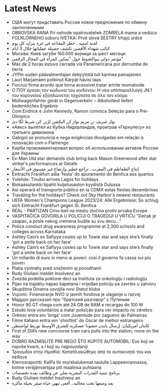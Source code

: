 # Latest News
-  США могут представить России новое предложение по обмену заключенными
-  OBROVSKÁ RANA Pri nehode opatrovateliek ZOMRELA mama a vedúca FOLKLÓRNEHO súboru IVETKA: Prvé slová SESTRY trhajú srdce
-  لجنة اممية : خطر المجاعة في غزة يتزايد كل يوم
-  كتائب شهداء الأقصى تكشف حصيلة عملياتها خلال 3 ايام
-  Москва: Киев загуби 160.000 војници за шест месеци
-  مؤتمر دولي بنواكشوط حول "تمكين المرأة في المجال الرقمي"
-  Más de 2 horas estuvo cerrada vía Panamericana por derrumbe de tierra
-  JYPin uuden päävalmentajan debyytistä tuli karmea painajainen
-  Lauri Marjamäen potkinut Kärpät hävisi taas
-  Fiocruz firma acordo que torna acessível tratar artrite reumatoide
-  Ο ΠΟΥ κρούει τον κώδωνα του κινδύνου: Η νέα υποπαραλλαγή JN.1 του κορονοϊού εξαπλώνεται ταχύτατα σε όλο τον κόσμο
-  Müllwagenfahrer gerät in Gegenverkehr – Alkoholtest liefert bedenkliches Ergebnis
-  Com Endrick e John Kennedy, Ramon convoca Seleção para o Pré-Olímpico
-  نواز شریف نے مریم نواز کے الیکشن لڑنے کی شرط لگا دی
-  «Аякс» вылетел из Кубка Нидерландов, проиграв «Геркулесу» из третьего дивизиона
-  Gabigol se pronuncia e nega exigências divulgadas em relação à renovação com o Flamengo
-  Кирби прокомментировал вопрос об использовании активов России для Украины
-  Ex-Man Utd star demands club bring back Mason Greenwood after star striker’s performances at Getafe
-  إنتاج الطماطم في المغرب.. تراجع خطير وارتفاع غير مسبوق في الأسعار
-  Eintracht Frankfurt adia 'festa' do apuramento do Benfica aos quartos
-  Yuletide: Tinubu arrives Lagos for holidays
-  Biokaasutankki tipahti kuljetusauton kyydistä Oulussa
-  Así operará el transporte público en la CDMX estas fiestas decembrinas
-  Traveling for the holidays? Check out Sky Harbor's newest restaurants
-  UEFA Women's Champions League 2023/24: Alle Ergebnisse: So schlug sich Eintracht Frankfurt gegen SL Benfica
-  REAL - PARTIZAN Crno-beli na mestu zločina protiv prvaka Evrope
-  VASPITAČICA GOVORILA U POLICIJI O TRAGEDIJI U VRTIĆU &quot;Dečak je zaspao, a posle nekog vremena budile su svu decu...&quot;
-  Police conduct drug awareness programme at 2,300 schools and colleges across Karnataka
-  Ashley Cain’s ex Safiyya cosies up to Towie star and says she’s finally ‘got a smile back on her face’
-  Ashley Cain’s ex Safiyya cosies up to Towie star and says she’s finally ‘got a smile back on her face’
-  Un miliardo di euro in meno ai poveri: così il governo fa cassa sui più poveri
-  Platia výstrahy pred snežením aj povodňami
-  Rudy Giuliani meldet Insolvenz an
-  Zvezda podelila poklone deci sa Instituta za onkologiju i radiologiju
-  Pijan na trajektu napao kapetana i vrijeđao policiju pa završio u zatvoru
-  Skupština Dinama usvojila novi Statut kluba
-  Vujović: Finansiranje NVO iz javnih fondova je ulaganje u razvoj
-  Мадуро рассказал про "братский разговор" с Путиным
-  Honor 90 GT chega com até 24 GB de RAM e recargas de 100 W
-  Estudo leva voluntários a inalar poluição para ver impacto no cérebro
-  Grêmio entra em 'briga' com Juventude por zagueiro do Palmeiras
-  Filme italiano entra em 'shortlist' do Oscar de melhor estrangeiro
-  كاتبان أمريكيان: إرسال بايدن حشودا عسكرية للشرق الأوسط توريط لواشنطن
-  First of DIA’s new concourse train cars pulls into the station, more on the way
-  DOBRO RAZMISLITE PRE NEGO ŠTO KUPITE AUTOMOBIL: Evo koji se najviše kvare, a i koji su najpouzdaniji
-  Τραγωδία στην Ημαθία: Καταπλακώθηκε από το αυτοκίνητό του και πέθανε
-  Kierrosraportti: KalPa löi murskalukemat taululle Lappeenrannassa, kolme veräjänvartijaa piti maalinsa puhtaana
-  برنامج تنمية القدرات البشرية يعلن عن وظائف بعدة تخصصات
-  Rudy Giuliani meldet Insolvenz an
-  بعد وضعها تحت مخالبه.. أفعى تنهي حياة صقر بحيلة ماكرة
